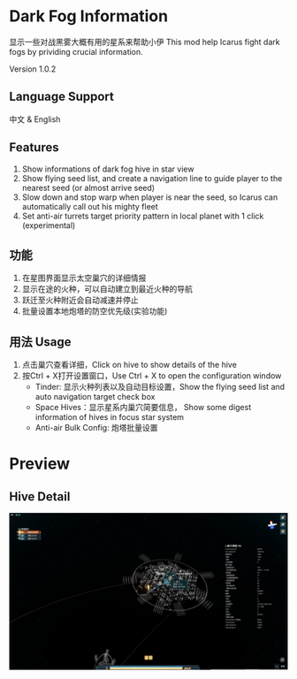 # Dark Fog Information
显示一些对战黑雾大概有用的星系来帮助小伊
This mod help Icarus fight dark fogs by prividing crucial information.

Version 1.0.2
## Language Support
中文 & English
## Features
1. Show informations of dark fog hive in star view
2. Show flying seed list, and create a navigation line to guide player to the nearest seed (or almost arrive seed)
3. Slow down and stop warp when player is near the seed, so Icarus can automatically call out his mighty fleet
4. Set anti-air turrets target priority pattern in local planet with 1 click (experimental)

## 功能
1. 在星图界面显示太空巢穴的详细情报
2. 显示在途的火种，可以自动建立到最近火种的导航
3. 跃迁至火种附近会自动减速并停止
4. 批量设置本地炮塔的防空优先级(实验功能)

## 用法 Usage
1. 点击巢穴查看详细，Click on hive to show details of the hive
2. 按Ctrl + X打开设置窗口，Use Ctrl + X to open the configuration window
    - Tinder: 显示火种列表以及自动目标设置，Show the flying seed list and auto navigation target check box
    - Space Hives：显示星系内巢穴简要信息， Show some digest information of hives in focus star system
    - Anti-air Bulk Config: 炮塔批量设置


# Preview
## Hive Detail
![alt Preview Starview](https://raw.githubusercontent.com/Weiche/DarkFogInformation/main/preview_starview.jpg)
